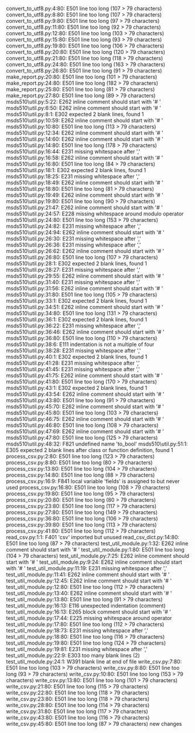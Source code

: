 convert_to_utf8.py:4:80: E501 line too long (107 > 79 characters)
convert_to_utf8.py:8:80: E501 line too long (107 > 79 characters)
convert_to_utf8.py:9:80: E501 line too long (97 > 79 characters)
convert_to_utf8.py:11:80: E501 line too long (92 > 79 characters)
convert_to_utf8.py:12:80: E501 line too long (103 > 79 characters)
convert_to_utf8.py:15:80: E501 line too long (93 > 79 characters)
convert_to_utf8.py:19:80: E501 line too long (106 > 79 characters)
convert_to_utf8.py:20:80: E501 line too long (120 > 79 characters)
convert_to_utf8.py:21:80: E501 line too long (118 > 79 characters)
convert_to_utf8.py:24:80: E501 line too long (163 > 79 characters)
convert_to_utf8.py:26:80: E501 line too long (91 > 79 characters)
make_report.py:20:80: E501 line too long (101 > 79 characters)
make_report.py:24:80: E501 line too long (182 > 79 characters)
make_report.py:25:80: E501 line too long (81 > 79 characters)
make_report.py:27:80: E501 line too long (89 > 79 characters)
msds510\util.py:5:22: E262 inline comment should start with '# '
msds510\util.py:6:50: E262 inline comment should start with '# '
msds510\util.py:8:1: E302 expected 2 blank lines, found 1
msds510\util.py:10:59: E262 inline comment should start with '# '
msds510\util.py:10:80: E501 line too long (113 > 79 characters)
msds510\util.py:12:34: E262 inline comment should start with '# '
msds510\util.py:14:60: E262 inline comment should start with '# '
msds510\util.py:14:80: E501 line too long (178 > 79 characters)
msds510\util.py:16:44: E231 missing whitespace after ','
msds510\util.py:16:58: E262 inline comment should start with '# '
msds510\util.py:16:80: E501 line too long (84 > 79 characters)
msds510\util.py:18:1: E302 expected 2 blank lines, found 1
msds510\util.py:18:25: E231 missing whitespace after ','
msds510\util.py:18:49: E262 inline comment should start with '# '
msds510\util.py:18:80: E501 line too long (81 > 79 characters)
msds510\util.py:19:49: E262 inline comment should start with '# '
msds510\util.py:19:80: E501 line too long (90 > 79 characters)
msds510\util.py:21:47: E262 inline comment should start with '# '
msds510\util.py:24:57: E228 missing whitespace around modulo operator
msds510\util.py:24:80: E501 line too long (153 > 79 characters)
msds510\util.py:24:82: E231 missing whitespace after ','
msds510\util.py:24:94: E262 inline comment should start with '# '
msds510\util.py:26:30: E231 missing whitespace after ','
msds510\util.py:26:36: E231 missing whitespace after ','
msds510\util.py:26:62: E262 inline comment should start with '# '
msds510\util.py:26:80: E501 line too long (107 > 79 characters)
msds510\util.py:28:1: E302 expected 2 blank lines, found 1
msds510\util.py:28:27: E231 missing whitespace after ','
msds510\util.py:29:55: E262 inline comment should start with '# '
msds510\util.py:31:40: E231 missing whitespace after ','
msds510\util.py:31:56: E262 inline comment should start with '# '
msds510\util.py:31:80: E501 line too long (105 > 79 characters)
msds510\util.py:33:1: E302 expected 2 blank lines, found 1
msds510\util.py:34:51: E262 inline comment should start with '# '
msds510\util.py:34:80: E501 line too long (131 > 79 characters)
msds510\util.py:36:1: E302 expected 2 blank lines, found 1
msds510\util.py:36:22: E231 missing whitespace after ','
msds510\util.py:36:46: E262 inline comment should start with '# '
msds510\util.py:36:80: E501 line too long (110 > 79 characters)
msds510\util.py:38:6: E111 indentation is not a multiple of four
msds510\util.py:38:28: E231 missing whitespace after ','
msds510\util.py:40:1: E302 expected 2 blank lines, found 1
msds510\util.py:41:28: E231 missing whitespace after ','
msds510\util.py:41:45: E231 missing whitespace after ','
msds510\util.py:41:75: E262 inline comment should start with '# '
msds510\util.py:41:80: E501 line too long (170 > 79 characters)
msds510\util.py:43:1: E302 expected 2 blank lines, found 1
msds510\util.py:43:54: E262 inline comment should start with '# '
msds510\util.py:43:80: E501 line too long (91 > 79 characters)
msds510\util.py:45:70: E262 inline comment should start with '# '
msds510\util.py:45:80: E501 line too long (103 > 79 characters)
msds510\util.py:46:75: E262 inline comment should start with '# '
msds510\util.py:46:80: E501 line too long (108 > 79 characters)
msds510\util.py:47:69: E262 inline comment should start with '# '
msds510\util.py:47:80: E501 line too long (125 > 79 characters)
msds510\util.py:48:32: F821 undefined name 'to_bool'
msds510\util.py:51:1: E305 expected 2 blank lines after class or function definition, found 1
process_csv.py:2:80: E501 line too long (123 > 79 characters)
process_csv.py:8:80: E501 line too long (80 > 79 characters)
process_csv.py:13:80: E501 line too long (104 > 79 characters)
process_csv.py:14:80: E501 line too long (88 > 79 characters)
process_csv.py:16:9: F841 local variable 'fields' is assigned to but never used
process_csv.py:16:80: E501 line too long (108 > 79 characters)
process_csv.py:19:80: E501 line too long (95 > 79 characters)
process_csv.py:20:80: E501 line too long (80 > 79 characters)
process_csv.py:23:80: E501 line too long (117 > 79 characters)
process_csv.py:27:80: E501 line too long (149 > 79 characters)
process_csv.py:36:80: E501 line too long (106 > 79 characters)
process_csv.py:39:80: E501 line too long (113 > 79 characters)
process_csv.py:41:80: E501 line too long (112 > 79 characters)
read_csv.py:1:1: F401 'csv' imported but unused
read_csv_dict.py:14:80: E501 line too long (87 > 79 characters)
test_util_module.py:1:32: E262 inline comment should start with '# '
test_util_module.py:1:80: E501 line too long (104 > 79 characters)
test_util_module.py:7:25: E262 inline comment should start with '# '
test_util_module.py:9:24: E262 inline comment should start with '# '
test_util_module.py:11:19: E231 missing whitespace after ','
test_util_module.py:11:41: E262 inline comment should start with '# '
test_util_module.py:12:45: E262 inline comment should start with '# '
test_util_module.py:12:80: E501 line too long (112 > 79 characters)
test_util_module.py:13:40: E262 inline comment should start with '# '
test_util_module.py:13:80: E501 line too long (91 > 79 characters)
test_util_module.py:16:13: E116 unexpected indentation (comment)
test_util_module.py:16:13: E265 block comment should start with '# '
test_util_module.py:17:44: E225 missing whitespace around operator
test_util_module.py:17:80: E501 line too long (112 > 79 characters)
test_util_module.py:18:73: E231 missing whitespace after ','
test_util_module.py:18:80: E501 line too long (116 > 79 characters)
test_util_module.py:19:80: E501 line too long (124 > 79 characters)
test_util_module.py:19:81: E231 missing whitespace after ','
test_util_module.py:22:9: E303 too many blank lines (2)
test_util_module.py:24:1: W391 blank line at end of file
write_csv.py:7:80: E501 line too long (103 > 79 characters)
write_csv.py:8:80: E501 line too long (93 > 79 characters)
write_csv.py:10:80: E501 line too long (153 > 79 characters)
write_csv.py:13:80: E501 line too long (101 > 79 characters)
write_csv.py:21:80: E501 line too long (115 > 79 characters)
write_csv.py:22:80: E501 line too long (118 > 79 characters)
write_csv.py:23:80: E501 line too long (118 > 79 characters)
write_csv.py:28:80: E501 line too long (114 > 79 characters)
write_csv.py:31:80: E501 line too long (117 > 79 characters)
write_csv.py:43:80: E501 line too long (116 > 79 characters)
write_csv.py:45:80: E501 line too long (87 > 79 characters)
new changes
